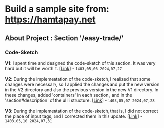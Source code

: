 # Build a sample site from: https://hamtapay.net

## About Project : Section '/easy-trade/'

### Code-Sketch
**V1**: I spent time and designed the code-sketch of this section. It was very hard but it will be worth it. [[Link](https://github.com/amirhossein-github/teacher-khateri/tree/main/side-projects/sampleSite(hamtapay.net)/hamtapay.net/easy-trade/docs/code-sketch/v1/easy-trade.png)] - `1403,05,06 2024,07,27`<br><br>
**V2**: During the implementation of the code-sketch, I realized that some changes were necessary, so I applied the changes and put the new version in the V2 directory and also the previous version in the new V1 directory. In these changes, added 'containers' in each section , and in the 'section#description' of the ul li structure. [[Link](https://github.com/amirhossein-github/teacher-khateri/tree/main/side-projects/sampleSite(hamtapay.net)/hamtapay.net/easy-trade/docs/code-sketch/v2/easy-trade.png)] - `1403,05,07 2024,07,28`<br><br>
**V3**: During the implementation of the code-sketch, that is, I did not correct the place of input tags, and I corrected them in this update.  [[Link](https://github.com/amirhossein-github/teacher-khateri/tree/main/side-projects/sampleSite(hamtapay.net)/hamtapay.net/easy-trade/docs/code-sketch/v3/easy-trade.png)] - `1403,05,10 2024,07,31`<br><br>